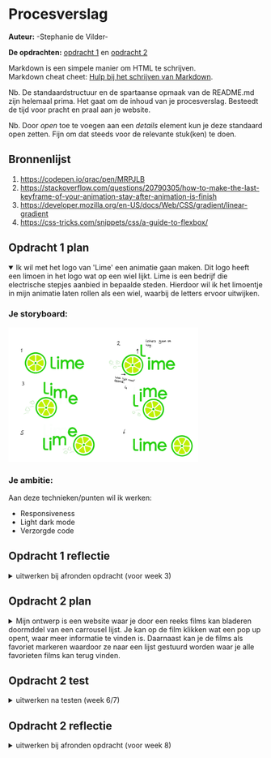 # Procesverslag
**Auteur:** -Stephanie de Vilder-

**De opdrachten:** [opdracht 1](opdracht1/index.html) en [opdracht 2](opdracht2/index.html)


Markdown is een simpele manier om HTML te schrijven.  
Markdown cheat cheet: [Hulp bij het schrijven van Markdown](https://github.com/adam-p/markdown-here/wiki/Markdown-Cheatsheet).

Nb. De standaardstructuur en de spartaanse opmaak van de README.md zijn helemaal prima. Het gaat om de inhoud van je procesverslag. Besteedt de tijd voor pracht en praal aan je website.

Nb. Door *open* toe te voegen aan een *details* element kun je deze standaard open zetten. Fijn om dat steeds voor de relevante stuk(ken) te doen.



## Bronnenlijst
  1. https://codepen.io/qrac/pen/MRPJLB
  2. https://stackoverflow.com/questions/20790305/how-to-make-the-last-keyframe-of-your-animation-stay-after-animation-is-finish
  3. https://developer.mozilla.org/en-US/docs/Web/CSS/gradient/linear-gradient
  4. https://css-tricks.com/snippets/css/a-guide-to-flexbox/



## Opdracht 1 plan

<details open>
  <summary>Ik wil met het logo van 'Lime' een animatie gaan maken. Dit logo heeft een limoen in het logo wat op een wiel lijkt. Lime is een bedrijf die electrische stepjes aanbied in bepaalde steden. Hierdoor wil ik het limoentje in mijn animatie laten rollen als een wiel, waarbij de letters ervoor uitwijken. </summary>


  ### Je storyboard:
  <img src="readme-images/storyboard-lime.png" width="375px" alt="storyboard voor opdracht 1">


  ### Je ambitie: 
  Aan deze technieken/punten wil ik werken:
  - Responsiveness
  - Light dark mode
  - Verzorgde code

</details>



## Opdracht 1 reflectie

<details>
  <summary>uitwerken bij afronden opdracht (voor week 3)</summary>


  ### Je uitkomst - karakteristiek screenshot(s):
  <img src="readme-images/Uitkomst.png" width="375px" alt="uitomst opdracht 1">


  ### Dit ging goed/Heb ik geleerd: 
  Ik heb geleerd dat het helemaal niet zo ingewikkeld hoeft te zijn om je werk responsive te maken. Aan het begin was ik heel moeilijk aan het denken en ging ik de elementen kleiner maken vanaf een bepaalde view width. Nu weet ik dat je met het gebruik van "vw" heel makkelijk je element kan schalen ten opzichte van je scherm grootte. Ook heb ik meer geleerd over flexbox en hoe je hiermee makkelijk elementen kan plaatsen, ook ten opzichte van elkaar.
  Dit is eigenlijk basis css kennis die ik blijkbaar nooit goed onder de knie had. Het is dus heel fijn om nu dit te weten als basis voor mijn volgende projecten.

  Iets wat ik ook heb geleerd en iets lastiger waar ik zelf niet op was gekomen was het plaatsen van verschillende lagen over elkaar. Ik had het wiel eerst gemaakt door middel van list items. Alle partjes van de limoen waren dus allemaal losse elementen. Nu heb ik dit gemaakt door verschillende kleuren op elkaar te leggen en voor de partjes linear gradients te gebruiken om lijnen te maken.
  Zie afbeelding

  Ook wilde ik graag als finishing touch de limoen op het eind laten staan waar de animatie stopte en niet dat hij terug sprong naar het begin. Dit is gelukt door "animation-fill-mode" te gebruiken.

  <img src="readme-images/Lime-code.png" width="375px" alt="top">


  ### Dit was lastig/Is niet gelukt:
  

  <img src="readme-images/dummy-plaatje.svg" width="375px" alt="bummer">
</details>



## Opdracht 2 plan

<details>
  <summary>Mijn ontwerp is een website waar je door een reeks films kan bladeren doormddel van een carrousel lijst. Je kan op de film klikken wat een pop up opent, waar meer informatie te vinden is. Daarnaast kan je de films als favoriet markeren waardoor ze naar een lijst gestuurd worden waar je alle favorieten films kan terug vinden.</summary>


  ### Je ontwerp:
  <img src="readme-images/Opdracht2-design-plan.png" width="375px" alt="Eerste ontwerp opdracht 2">

  ### Ontwerp versie 2:
  <img src="readme-images/Opdracht2-design-V2.png" width="375px" alt="Eerste ontwerp opdracht 2">

  In de loop van de eerste weken heb ik het design wat aangepast. Zo heb ik bijvoorbeeld, inplaats van een aparte pagina voor de favorieten lijst, de favorieten lijst in een slide in menu geplaatst. Het ontwerp moet een "onepage" zijn waardoor dit beter aansluit. Ook is het erg efficient en toegangelijk voor de gebruiker.

  ### Je ambitie: 
  Aan deze technieken/punten wil ik werken:
  - Basic javascript begrijpen en als iets niet werkt, kunnen analyseren waarom dat dan is.
  - Responsiveness
  - Positionering van elementen zoals met flexbox en grid etc.
  - werken met verschillende states
</details>



## Opdracht 2 test

<details>
  <summary>uitwerken na testen (week 6/7)</summary>

  Neem minimaal 5 bevindingen op:



  ### Bevinding 1:
  FOCUS STATE

  #### oplossing:
  Tijdens mijn assesibilty test kwam ik er al snel achter dat ik was de focus state was vergeten te stijlen. Je kreeg dus de default focus state te zien en deze paste niet mooi bij mijn ontwerp en viel niet goed op omdat mijn meest gebruikte kleu al blauw is (zie afb 01). Ik heb alle buttons en linkjes een custom focus state gegeven, met als overeenkomende kleur: 0ranje. Oranje valt erg op en heeft een goed contrast met blauw en de zandkleur. Ook is het een persoonlijke stijl keuze omdat ik blauw en orangje een mooie combinatie vind.

  <img src="readme-images/test-img-01" width="300px" alt="Focus stijl eerst">
  <img src="readme-images/test-img-02" width="300px" alt="Focus stijl nu">


  ### Bevinding 2:
  LABELS

  #### oplossing:
  Ik heb een test gedaan met een screenreader. Ik zag al in de inspector accesability (zie afb 03) dat er veel errors waren en ik bijna nergens een label had gemaakt voor buttons etc. Dus toen ik met een screedreader door de website heen ging werd dit al duidelijk. De buttons zonder text veld werden opgenoemd als knop 6 bijvoorbeeld. 
  Ik heb dit opgelost door aria-labels toe te voegen en een alt text toe te voegen aan images.

  <img src="readme-images/test-img-03" width="300px" alt="label errors">
  <img src="readme-images/test-img-04" width="300px" alt="screenreader">

  Oplossing:
  <img src="readme-images/test-img-05" width="300px" alt="oplossing code">
  <img src="readme-images/test-img-06" width="300px" alt="oplossing screenreader">


  ### Bevinding 3:
  DETAILS BUTTON NOT SHOWING

  #### oplossing:
  Tijdens het testen van mijn focus state en het navigeren via de toetsenbord kwam ik erachter dat je details button niet kan zien wanneer je navigeert met je toetsenbord en je er op staat met de focus state. Dit komt omdat de button op een hover element zit.
  De button word wel gelezen door een screenreader en op mobile heb je er geen last van omdat daar de buttons altijd zichtbaar zijn.

  Ik heb dit probleem proberen op te lossen (zie afb 08) maar dit is helaas nog niet gelukt. 

  <img src="readme-images/test-img-07" width="300px" alt="label errors">
  <img src="readme-images/test-img-08" width="300px" alt="screenreader">
  

  ### Bevinding 4:
  PROVIDE A NATURAL NEXT STEP 

  #### oplossing:
  Tijdens mijn test vond ik dat de interface design principle "provide a natural next step", bij de favorieten lijst nog niet helemaal compleet was. Ik kreeg daarom het plan om een button toe te voegen aan de lege lijst waarbij je naar een film overzicht zou worden gestuurd. Zo kan iemand die misschien vast loopt weer door. Het lukte me om een button te maken en hem te plaatsen maar nog niet om hem weg te halen wanneer er wel elementen in de lijst zitten. Omdat deze fuctie dus nog niet helemaal goed werkte heb ik hem uiteindelijk eruit gehaald om het wat cleaner te houden.

  <img src="readme-images/test-img-09" width="300px" alt="Next step button">


  ### Bevinding 5:
  FAVORIETEN LIJST NOT READ

  #### oplossing:
  Het laatste probleem waar ik tijdens mijn test achter kwam was dat de films in de favorieten lijst niet goed werken ten opzichten van accesabilty. De film elementen worden niet opgelezen tijdens een screenreader en je kan niet navigeren door de films heen waardoor je ze dus ook niet uit de lijst kan halen via deze favorieten lijst. 
  Op het eerste oog is dit dus niet een heel groot probleem omdat het voor de meeste mensen geen probleem is. Maar als ik een goede werkende website wil bouwen voor alle gebruikers zou dit iets zijn waar ik een oplossing voor zou moeten verzinnen.

  

</details>



## Opdracht 2 reflectie

<details>
  <summary>uitwerken bij afronden opdracht (voor week 8)</summary>

  ### Je uitkomst - karakteristiek screenshot(s):
  <img src="readme-images/reflectie-overall" width="300px" alt="uitkomst opdracht 2">
  <img src="readme-images/reflectie-hover" width="300px" alt="uitkomst opdracht 2">
  <img src="readme-images/reflectie-details" width="300px" alt="uitkomst opdracht 2">
  <img src="readme-images/reflectie-favs-empty" width="300px" alt="uitkomst opdracht 2">
  <img src="readme-images/reflectie-favs-full" width="300px" alt="uitkomst opdracht 2">

  <img src="readme-images/reflectie-mobile" width="300px" alt="uitkomst opdracht 2">
  <img src="readme-images/reflectie-mobile-favs" width="300px" alt="uitkomst opdracht 2">


  ### Dit ging goed/Heb ik geleerd: 
  Uiteindelijk zijn er veel dingen die goed gingen. Ik heb een verzorgde werkende webpagina gemaakt die voldoet aan design principes en 
  Ik had nooit gedacht dat ik zo ver zou komen met javascript en het ook echt zou begrijpen. Daarom ben ik best trots op mijn eindproduct. 

  Wat goed ging/waar ik trots op ben is het toevoegen van de films aan de favorieten lijst. Sanne heeft me hier een opzetje voor laten zien in code pen maar ik heb het later zelf toegepast aan mijn ontwerp en het goed kunnen begrijpen waardoor ik toevoegingen heb kunnen doen. Het was namelijk nog niet helemaal compleet (Wanneer je de film verwijderde uit de lijst VIA de lijst kon je hem daarna er niet meer toevoegen).
  Ook heb ik het nummer van het aantal items in de lijst aan het de lijst button helemaal zelf toegevoegd. Dat ging ook goed.

  Wat ook goed ging is het werken met Dialog. Het stijlen hiervan en het positioneren van de elmenten gingen goed maar ook de dialog toevoegen aan alle verschillende films, zonder elke keer nieuwe JS te schrijven, ging beter/sneller dan verwacht.

  Ook heb ik veel geleerd over positionering met flexbox en grid. Grid had ik nog nooit gebruikt maar nu weet ik het goed te kunnen gebruiken.

  Zie website voor alles wat goed ging!


  ### Dit was lastig/Is niet gelukt:
  Wat ik lastig vond en uiteindlijk na veel proberen niet is gelukt is de details popup ook te kunnen openen vanuit de favorieten lijst. Ik had van alles geprobeert maar het duurde te lang waardoor ik heb besloten deze functie voor nu weg te laten. Verder heb ik nog 3 dingen die niet gelukt waren (zie de laatste bevindingen bij de test).

  <img src="readme-images/reflectie-img-details" width="300px" alt="bummer">
</details>